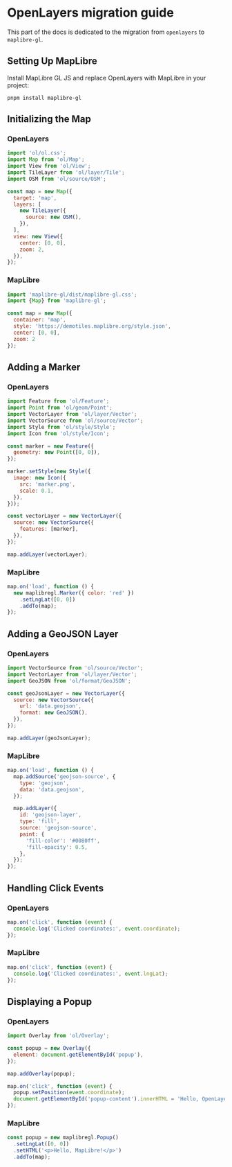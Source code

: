 # OpenLayers migration guide

This part of the docs is dedicated to the migration from `openlayers` to `maplibre-gl`.


## Setting Up MapLibre

Install MapLibre GL JS and replace OpenLayers with MapLibre in your project:

```
pnpm install maplibre-gl
```

## Initializing the Map

### OpenLayers
```js
import 'ol/ol.css';
import Map from 'ol/Map';
import View from 'ol/View';
import TileLayer from 'ol/layer/Tile';
import OSM from 'ol/source/OSM';

const map = new Map({
  target: 'map',
  layers: [
    new TileLayer({
      source: new OSM(),
    }),
  ],
  view: new View({
    center: [0, 0],
    zoom: 2,
  }),
});
```

### MapLibre

```js
import 'maplibre-gl/dist/maplibre-gl.css';
import {Map} from 'maplibre-gl';

const map = new Map({
  container: 'map',
  style: 'https://demotiles.maplibre.org/style.json',
  center: [0, 0],
  zoom: 2
});
```

## Adding a Marker

### OpenLayers

```js
import Feature from 'ol/Feature';
import Point from 'ol/geom/Point';
import VectorLayer from 'ol/layer/Vector';
import VectorSource from 'ol/source/Vector';
import Style from 'ol/style/Style';
import Icon from 'ol/style/Icon';

const marker = new Feature({
  geometry: new Point([0, 0]),
});

marker.setStyle(new Style({
  image: new Icon({
    src: 'marker.png',
    scale: 0.1,
  }),
}));

const vectorLayer = new VectorLayer({
  source: new VectorSource({
    features: [marker],
  }),
});

map.addLayer(vectorLayer);
```

### MapLibre

```js
map.on('load', function () {
  new maplibregl.Marker({ color: 'red' })
    .setLngLat([0, 0])
    .addTo(map);
});
```

## Adding a GeoJSON Layer

### OpenLayers

```js
import VectorSource from 'ol/source/Vector';
import VectorLayer from 'ol/layer/Vector';
import GeoJSON from 'ol/format/GeoJSON';

const geoJsonLayer = new VectorLayer({
  source: new VectorSource({
    url: 'data.geojson',
    format: new GeoJSON(),
  }),
});

map.addLayer(geoJsonLayer);
```

### MapLibre

```js
map.on('load', function () {
  map.addSource('geojson-source', {
    type: 'geojson',
    data: 'data.geojson',
  });

  map.addLayer({
    id: 'geojson-layer',
    type: 'fill',
    source: 'geojson-source',
    paint: {
      'fill-color': '#0080ff',
      'fill-opacity': 0.5,
    },
  });
});
```

## Handling Click Events

### OpenLayers

```js
map.on('click', function (event) {
  console.log('Clicked coordinates:', event.coordinate);
});
```

### MapLibre

```js
map.on('click', function (event) {
  console.log('Clicked coordinates:', event.lngLat);
});
```

## Displaying a Popup

### OpenLayers

```js
import Overlay from 'ol/Overlay';

const popup = new Overlay({
  element: document.getElementById('popup'),
});

map.addOverlay(popup);

map.on('click', function (event) {
  popup.setPosition(event.coordinate);
  document.getElementById('popup-content').innerHTML = 'Hello, OpenLayers!';
});
```

### MapLibre

```js
const popup = new maplibregl.Popup()
  .setLngLat([0, 0])
  .setHTML('<p>Hello, MapLibre!</p>')
  .addTo(map);
```
